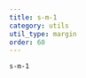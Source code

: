 ```yaml
---
title: s-m-1
category: utils
util_type: margin
order: 60
---
```

<div class="s-m-1">
  <code>s-m-1</code>
</div>